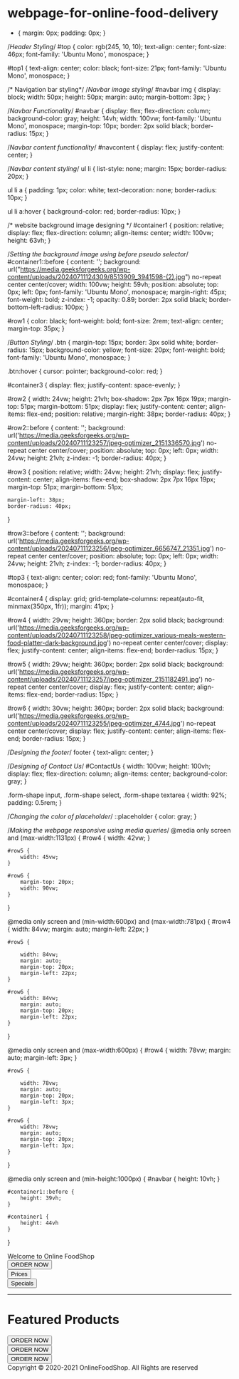 # webpage-for-online-food-delivery
* {
    margin: 0px;
    padding: 0px;
}

/*Header Styling*/
#top {
    color: rgb(245, 10, 10);
    text-align: center;
    font-size: 46px;
    font-family: 'Ubuntu Mono', monospace;
}

#top1 {
    text-align: center;
    color: black;
    font-size: 21px;
    font-family: 'Ubuntu Mono', monospace;
}

/* Navigation bar styling*/
/*Navbar image styling*/
#navbar img {
    display: block;
    width: 50px;
    height: 50px;
    margin: auto;
    margin-bottom: 3px;
}

/*Navbar Functionality*/
#navbar {
    display: flex;
    flex-direction: column;
    background-color: gray;
    height: 14vh;
    width: 100vw;
    font-family: 'Ubuntu Mono', monospace;
    margin-top: 10px;
    border: 2px solid black;
    border-radius: 15px;
}

/*Navbar content functionality*/
#navcontent {
    display: flex;
    justify-content: center;
}

/*Navbar content styling*/
ul li {
    list-style: none;
    margin: 15px;
    border-radius: 20px;
}

ul li a {
    padding: 1px;
    color: white;
    text-decoration: none;
    border-radius: 10px;
}

ul li a:hover {
    background-color: red;
    border-radius: 10px;
}

/* website background image designing */
#container1 {
    position: relative;
    display: flex;
    flex-direction: column;
    align-items: center;
    width: 100vw;
    height: 63vh;
}

/*Setting the background image using before pseudo selector*/
#container1::before {
    content: '';
    background: url("https://media.geeksforgeeks.org/wp-content/uploads/20240711124309/8513909_3941598-(2).jpg") no-repeat center center/cover;
    width: 100vw;
    height: 59vh;
    position: absolute;
    top: 0px;
    left: 0px;
    font-family: 'Ubuntu Mono', monospace;
    margin-right: 45px;
    font-weight: bold;
    z-index: -1;
    opacity: 0.89;
    border: 2px solid black;
    border-bottom-left-radius: 100px;
}

#row1 {
    color: black;
    font-weight: bold;
    font-size: 2rem;
    text-align: center;
    margin-top: 35px;
}

/*Button Styling*/
.btn {
    margin-top: 15px;
    border: 3px solid white;
    border-radius: 15px;
    background-color: yellow;
    font-size: 20px;
    font-weight: bold;
    font-family: 'Ubuntu Mono', monospace;
}

.btn:hover {
    cursor: pointer;
    background-color: red;
}

#container3 {
    display: flex;
    justify-content: space-evenly;
}

#row2 {
    width: 24vw;
    height: 21vh;
    box-shadow: 2px 7px 16px 19px;
    margin-top: 51px;
    margin-bottom: 51px;
    display: flex;
    justify-content: center;
    align-items: flex-end;
    position: relative;
    margin-right: 38px;
    border-radius: 40px;
}

#row2::before {
    content: '';
    background: url('https://media.geeksforgeeks.org/wp-content/uploads/20240711123257/jpeg-optimizer_2151336570.jpg') no-repeat center center/cover;
    position: absolute;
    top: 0px;
    left: 0px;
    width: 24vw;
    height: 21vh;
    z-index: -1;
    border-radius: 40px;
}

#row3 {
    position: relative;
    width: 24vw;
    height: 21vh;
    display: flex;
    justify-content: center;
    align-items: flex-end;
    box-shadow: 2px 7px 16px 19px;
    margin-top: 51px;
    margin-bottom: 51px;

    margin-left: 38px;
    border-radius: 40px;
}

#row3::before {
    content: '';
    background: url('https://media.geeksforgeeks.org/wp-content/uploads/20240711123256/jpeg-optimizer_6656747_21351.jpg') no-repeat center center/cover;
    position: absolute;
    top: 0px;
    left: 0px;
    width: 24vw;
    height: 21vh;
    z-index: -1;
    border-radius: 40px;
}

#top3 {
    text-align: center;
    color: red;
    font-family: 'Ubuntu Mono', monospace;
}

#container4 {
    display: grid;
    grid-template-columns: repeat(auto-fit, minmax(350px, 1fr));
    margin: 41px;
}

#row4 {
    width: 29vw;
    height: 360px;
    border: 2px solid black;
    background: url('https://media.geeksforgeeks.org/wp-content/uploads/20240711123258/jpeg-optimizer_various-meals-western-food-platter-dark-background.jpg') no-repeat center center/cover;
    display: flex;
    justify-content: center;
    align-items: flex-end;
    border-radius: 15px;
}

#row5 {
    width: 29vw;
    height: 360px;
    border: 2px solid black;
    background: url('https://media.geeksforgeeks.org/wp-content/uploads/20240711123257/jpeg-optimizer_2151182491.jpg') no-repeat center center/cover;
    display: flex;
    justify-content: center;
    align-items: flex-end;
    border-radius: 15px;
}

#row6 {
    width: 30vw;
    height: 360px;
    border: 2px solid black;
    background: url('https://media.geeksforgeeks.org/wp-content/uploads/20240711123255/jpeg-optimizer_4744.jpg') no-repeat center center/cover;
    display: flex;
    justify-content: center;
    align-items: flex-end;
    border-radius: 15px;
}

/*Designing the footer*/
footer {
    text-align: center;
}

/*Designing of Contact Us*/
#ContactUs {
    width: 100vw;
    height: 100vh;
    display: flex;
    flex-direction: column;
    align-items: center;
    background-color: gray;
}

.form-shape input,
.form-shape select,
.form-shape textarea {
    width: 92%;
    padding: 0.5rem;
}

/*Changing the color of placeholder*/
::placeholder {
    color: gray;
}

/*Making the webpage responsive using media queries*/
@media only screen and (max-width:1131px) {
    #row4 {
        width: 42vw;
    }

    #row5 {
        width: 45vw;
    }

    #row6 {
        margin-top: 20px;
        width: 90vw;
    }
}

@media only screen and (min-width:600px) and (max-width:781px) {
    #row4 {
        width: 84vw;
        margin: auto;
        margin-left: 22px;
    }

    #row5 {

        width: 84vw;
        margin: auto;
        margin-top: 20px;
        margin-left: 22px;
    }

    #row6 {
        width: 84vw;
        margin: auto;
        margin-top: 20px;
        margin-left: 22px;
    }
}

@media only screen and (max-width:600px) {
    #row4 {
        width: 78vw;
        margin: auto;
        margin-left: 3px;
    }

    #row5 {

        width: 78vw;
        margin: auto;
        margin-top: 20px;
        margin-left: 3px;
    }

    #row6 {
        width: 78vw;
        margin: auto;
        margin-top: 20px;
        margin-left: 3px;
    }
}

@media only screen and (min-height:1000px) {
    #navbar {
        height: 10vh;
    }

    #container1::before {
        height: 39vh;
    }

    #container1 {
        height: 44vh
    }
}
    </nav>
    <div id="container1">
        <div id="row1">
            Welcome to Online FoodShop
        </div>
        <button class="btn">ORDER NOW</button>
        <div id="container3">
            <div id="row2">
                <button class="btn">Prices</button>
            </div>
            <div id="row3">
                <button class="btn">Specials</button>
            </div>
        </div>
    </div>
    <hr>
    <h1 id="top3">Featured Products</h1>
    <div id="container4">
        <div id="row4">
            <button class="btn">ORDER NOW</button>
        </div>
        <div id="row5">
            <button class="btn">ORDER NOW</button>
        </div>
        <div id="row6">
            <button class="btn">ORDER NOW</button>
        </div>
    </div>
    <footer>Copyright © 2020-2021 OnlineFoodShop.
        All Rights are reserved</footer>
</body>

</html>
